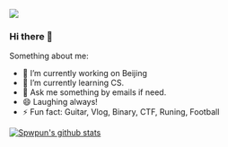 ![](https://komarev.com/ghpvc/?username=spwpun&color=yellowgreen)
### Hi there 👋

<!--
**spwpun/spwpun** is a ✨ _special_ ✨ repository because its `README.md` (this file) appears on your GitHub profile.-->

Something about me:

- 🔭 I’m currently working on Beijing
- 🌱 I’m currently learning CS.
- 💬 Ask me something by emails if need.
- 😄 Laughing always!
- ⚡ Fun fact: Guitar, Vlog, Binary, CTF, Runing, Football



[![Spwpun's github stats](https://github-readme-stats.vercel.app/api?username=spwpun&count_private=true&show_icons=true&theme=tokyonight)](https://github.com/anuraghazra/github-readme-stats)

